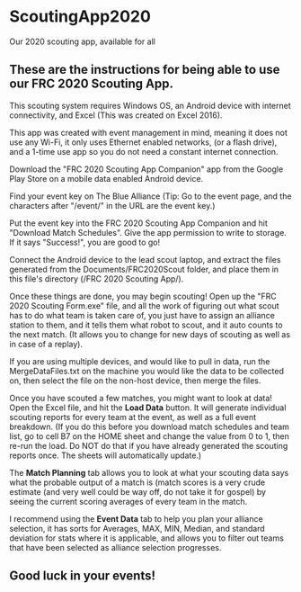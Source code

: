 # ScoutingApp2020
Our 2020 scouting app, available for all

## These are the instructions for being able to use our FRC 2020 Scouting App.

This scouting system requires Windows OS, an Android device with internet connectivity, and Excel (This was created on Excel 2016).

This app was created with event management in mind, meaning it does not use any Wi-Fi, it only uses Ethernet enabled networks,
(or a flash drive), and a 1-time use app so you do not need a constant internet connection.

Download the "FRC 2020 Scouting App Companion" app from the Google Play Store on a mobile data enabled Android device.

Find your event key on The Blue Alliance (Tip: Go to the event page, and the characters after "/event/" in the URL are the event key.)

Put the event key into the FRC 2020 Scouting App Companion and hit "Download Match Schedules". Give the app permission to write to storage.
If it says "Success!", you are good to go!

Connect the Android device to the lead scout laptop, and extract the files generated from the Documents/FRC2020Scout folder, and 
place them in this file's directory (/FRC 2020 Scouting App/).

Once these things are done, you may begin scouting! Open up the "FRC 2020 Scouting Form.exe" file, and all the work of figuring out what
scout has to do what team is taken care of, you just have to assign an alliance station to them, and it tells them what robot to scout, and it
auto counts to the next match. (It allows you to change for new days of scouting as well as in case of a replay).

If you are using multiple devices, and would like to pull in data, run the MergeDataFiles.txt on the machine you would like the data to 
be collected on, then select the file on the non-host device, then merge the files.

Once you have scouted a few matches, you might want to look at data! Open the Excel file, and hit the <b>Load Data</b> button. It will generate individual scouting reports for every team at the event, as well as a full event breakdown. (If you do this before you download match schedules and 
team list, go to cell B7 on the HOME sheet and change the value from 0 to 1, then re-run the load. Do NOT do that if you have already 
generated the scouting reports once. The sheets will automatically update.)

The <b>Match Planning</b> tab allows you to look at what your scouting data says what the probable output of a match is (match scores is 
a very crude estimate (and very well could be way off, do not take it for gospel) by seeing the current scoring averages of 
every team in the match.

I recommend using the <b>Event Data</b> tab to help you plan your alliance selection, it has sorts for Averages, MAX, MIN, Median, and 
standard deviation for stats where it is applicable, and allows you to filter out teams that have been selected as alliance selection 
progresses.

## Good luck in your events!
